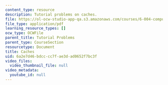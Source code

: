 ```yaml
---
content_type: resource
description: Tutorial problems on caches.
file: https://ol-ocw-studio-app-qa.s3.amazonaws.com/courses/6-004-computation-structures-spring-2009/6a2e7d46bdcccc7fae3dad0652f7bc3f_MIT6_004s09_tutor16.pdf
file_type: application/pdf
learning_resource_types: []
ocw_type: OCWFile
parent_title: Tutorial Problems
parent_type: CourseSection
resourcetype: Document
title: Caches
uid: 6a2e7d46-bdcc-cc7f-ae3d-ad0652f7bc3f
video_files:
  video_thumbnail_file: null
video_metadata:
  youtube_id: null
---
```

